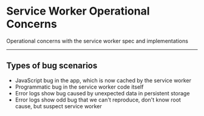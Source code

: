# Service Worker Operational Concerns

Operational concerns with the service worker spec and implementations

---

## Types of bug scenarios

* JavaScript bug in the app, which is now cached by the service worker
* Programmatic bug in the service worker code itself
* Error logs show bug caused by unexpected data in persistent storage
* Error logs show odd bug that we can't reproduce, don't know root cause, but suspect service worker